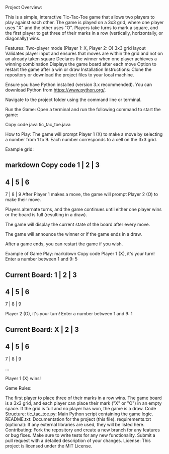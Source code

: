 Project Overview:

This is a simple, interactive Tic-Tac-Toe game that allows two players to play against each other. The game is played on a 3x3 grid, where one player uses "X" and the other uses "O". Players take turns to mark a square, and the first player to get three of their marks in a row (vertically, horizontally, or diagonally) wins.

Features:
Two-player mode (Player 1: X, Player 2: O)
3x3 grid layout
Validates player input and ensures that moves are within the grid and not on an already taken square
Declares the winner when one player achieves a winning combination
Displays the game board after each move
Option to restart the game after a win or draw
Installation Instructions:
Clone the repository or download the project files to your local machine.

Ensure you have Python installed (version 3.x recommended). You can download Python from https://www.python.org/.

Navigate to the project folder using the command line or terminal.

Run the Game: Open a terminal and run the following command to start the game:

Copy code
java tic_tac_toe.java


How to Play:
The game will prompt Player 1 (X) to make a move by selecting a number from 1 to 9. Each number corresponds to a cell on the 3x3 grid.

Example grid:

markdown
Copy code
1 | 2 | 3
---------
4 | 5 | 6
---------
7 | 8 | 9
After Player 1 makes a move, the game will prompt Player 2 (O) to make their move.

Players alternate turns, and the game continues until either one player wins or the board is full (resulting in a draw).

The game will display the current state of the board after every move.

The game will announce the winner or if the game ends in a draw.

After a game ends, you can restart the game if you wish.

Example of Game Play:
markdown
Copy code
Player 1 (X), it's your turn!
Enter a number between 1 and 9: 5

Current Board:
1 | 2 | 3
---------
4 | 5 | 6
---------
7 | 8 | 9

Player 2 (O), it's your turn!
Enter a number between 1 and 9: 1

Current Board:
X | 2 | 3
---------
4 | 5 | 6
---------
7 | 8 | 9

...

Player 1 (X) wins!



Game Rules:

The first player to place three of their marks in a row wins.
The game board is a 3x3 grid, and each player can place their mark ("X" or "O") in an empty space.
If the grid is full and no player has won, the game is a draw.
Code Structure:
tic_tac_toe.py: Main Python script containing the game logic.
README.txt: Documentation for the project (this file).
requirements.txt (optional): If any external libraries are used, they will be listed here.
Contributing:
Fork the repository and create a new branch for any features or bug fixes.
Make sure to write tests for any new functionality.
Submit a pull request with a detailed description of your changes.
License:
This project is licensed under the MIT License.
